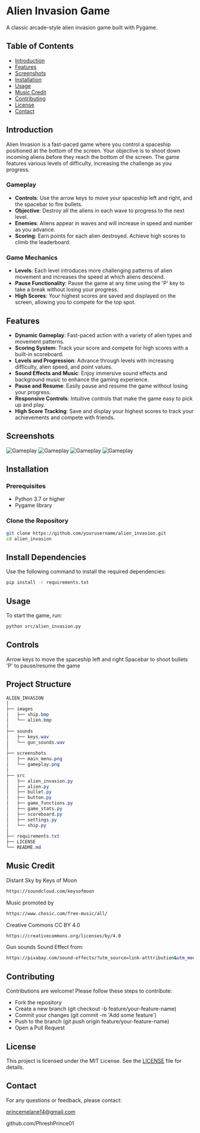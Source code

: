# Alien Invasion Game

A classic arcade-style alien invasion game built with Pygame.

## Table of Contents

- [Introduction](#introduction)
- [Features](#features)
- [Screenshots](#screenshots)
- [Installation](#installation)
- [Usage](#usage)
- [Music Credit](#music-credit)
- [Contributing](#contributing)
- [License](#license)
- [Contact](#contact)

## Introduction

Alien Invasion is a fast-paced game where you control a spaceship positioned at the bottom of the screen. Your objective is to shoot down incoming aliens before they reach the bottom of the screen. The game features various levels of difficulty, increasing the challenge as you progress.

### Gameplay

- **Controls**: Use the arrow keys to move your spaceship left and right, and the spacebar to fire bullets.
- **Objective**: Destroy all the aliens in each wave to progress to the next level.
- **Enemies**: Aliens appear in waves and will increase in speed and number as you advance.
- **Scoring**: Earn points for each alien destroyed. Achieve high scores to climb the leaderboard.

### Game Mechanics

- **Levels**: Each level introduces more challenging patterns of alien movement and increases the speed at which aliens descend.
- **Pause Functionality**: Pause the game at any time using the 'P' key to take a break without losing your progress.
- **High Scores**: Your highest scores are saved and displayed on the screen, allowing you to compete for the top spot.

## Features

- **Dynamic Gameplay**: Fast-paced action with a variety of alien types and movement patterns.
- **Scoring System**: Track your score and compete for high scores with a built-in scoreboard.
- **Levels and Progression**: Advance through levels with increasing difficulty, alien speed, and point values.
- **Sound Effects and Music**: Enjoy immersive sound effects and background music to enhance the gaming experience.
- **Pause and Resume**: Easily pause and resume the game without losing your progress.
- **Responsive Controls**: Intuitive controls that make the game easy to pick up and play.
- **High Score Tracking**: Save and display your highest scores to track your achievements and compete with friends.


## Screenshots

![Gameplay](screenshots/screenshot1.png)
![Gameplay](screenshots/screenshot2.png)
![Gameplay](screenshots/screenshot3.png)
![Gameplay](screenshots/screenshot4.png)

## Installation

### Prerequisites

- Python 3.7 or higher
- Pygame library

### Clone the Repository

```sh
git clone https://github.com/yourusername/alien_invasion.git
cd alien_invasion
```

## Install Dependencies

Use the following command to install the required dependencies:
```sh
pip install -r requirements.txt
```

## Usage
To start the game, run:
```sh
python src/alien_invasion.py
```

## Controls
Arrow keys to move the spaceship left and right
Spacebar to shoot bullets
'P' to pause/resume the game


## Project Structure
```css
ALIEN_INVASION
│
├── images
│   ├── ship.bmp
│   └── alien.bmp
│
├── sounds
│   ├── keys.wav
│   └── gun_sounds.wav
│
├── screenshots
│   ├── main_menu.png
│   └── gameplay.png
│
├── src
│   ├── alien_invasion.py
│   ├── alien.py
│   ├── bullet.py
│   ├── button.py
│   ├── game_functions.py
│   ├── game_stats.py
│   ├── scoreboard.py
│   ├── settings.py
│   └── ship.py
│
├── requirements.txt
├── LICENSE
└── README.md

```

## Music Credit

Distant Sky by Keys of Moon 
```sh
https://soundcloud.com/keysofmoon
```

Music promoted by 
```sh
https://www.chosic.com/free-music/all/
```

Creative Commons CC BY 4.0
```sh
https://creativecommons.org/licenses/by/4.0
```

Gun sounds Sound Effect from:
```sh
https://pixabay.com/sound-effects/?utm_source=link-atttribution&utm_medium=refarral&utm_campaign=music&utm_content=81267
```



## Contributing

Contributions are welcome! Please follow these steps to contribute:

* Fork the repository
* Create a new branch (git checkout -b feature/your-feature-name)
* Commit your changes (git commit -m 'Add some feature')
* Push to the branch (git push origin feature/your-feature-name)
* Open a Pull Request


## License

This project is licensed under the MIT License. See the [LICENSE](LICENSE) file for details.


## Contact
For any questions or feedback, please contact:

princemelane14@gmail.com

github.com/PhreshPrince01
